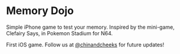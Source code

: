 Memory Dojo
===========

Simple iPhone game to test your memory. Inspired by the mini-game, Clefairy Says, in Pokemon Stadium for N64.

First iOS game. Follow us at [@chinandcheeks](http://www.twitter.com/chinandcheeks) for future updates!
